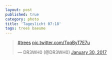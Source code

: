 ```yaml
---
layout: post
published: true
category: photo
title: 'Tageslicht 07:18'
tags: trees baeume
---
```

<blockquote class=""twitter-tweet""><p lang=""und"" dir=""ltr""><a href=""https://twitter.com/hashtag/trees?src=hash"">#trees</a> <a href=""https://t.co/ToqByT7E7u"">pic.twitter.com/ToqByT7E7u</a></p>&mdash; DR3WH0 (@DR3WH0) <a href=""https://twitter.com/DR3WH0/status/826056916472299523"">January 30, 2017</a></blockquote>
<script async src=""//platform.twitter.com/widgets.js"" charset=""utf-8""></script>
